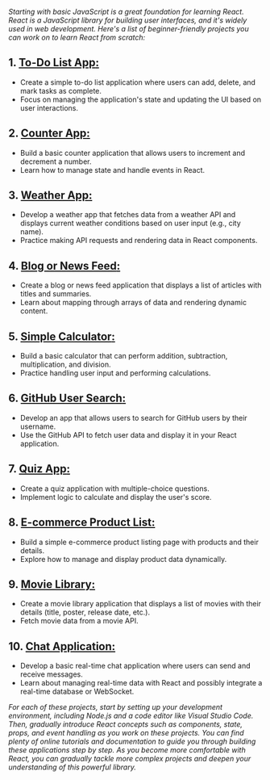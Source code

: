 _Starting with basic JavaScript is a great foundation for learning React. React is a JavaScript library for building user interfaces, and it's widely used in web development. Here's a list of beginner-friendly projects you can work on to learn React from scratch:_

## 1. [**To-Do List App**:]()
   - Create a simple to-do list application where users can add, delete, and mark tasks as complete.
   - Focus on managing the application's state and updating the UI based on user interactions.

## 2. [**Counter App**:]()
   - Build a basic counter application that allows users to increment and decrement a number.
   - Learn how to manage state and handle events in React.

## 3. [**Weather App**:]()
   - Develop a weather app that fetches data from a weather API and displays current weather conditions based on user input (e.g., city name).
   - Practice making API requests and rendering data in React components.

## 4. [**Blog or News Feed**:]()
   - Create a blog or news feed application that displays a list of articles with titles and summaries.
   - Learn about mapping through arrays of data and rendering dynamic content.

## 5. [**Simple Calculator**:]()
   - Build a basic calculator that can perform addition, subtraction, multiplication, and division.
   - Practice handling user input and performing calculations.

## 6. [**GitHub User Search**:]()
   - Develop an app that allows users to search for GitHub users by their username.
   - Use the GitHub API to fetch user data and display it in your React application.

## 7. [**Quiz App**:]()
   - Create a quiz application with multiple-choice questions.
   - Implement logic to calculate and display the user's score.

## 8. [**E-commerce Product List**:]()
   - Build a simple e-commerce product listing page with products and their details.
   - Explore how to manage and display product data dynamically.

## 9. [**Movie Library**:]()
   - Create a movie library application that displays a list of movies with their details (title, poster, release date, etc.).
   - Fetch movie data from a movie API.

## 10. [**Chat Application**:]()
   - Develop a basic real-time chat application where users can send and receive messages.
   - Learn about managing real-time data with React and possibly integrate a real-time database or WebSocket.

_For each of these projects, start by setting up your development environment, including Node.js and a code editor like Visual Studio Code. Then, gradually introduce React concepts such as components, state, props, and event handling as you work on these projects. You can find plenty of online tutorials and documentation to guide you through building these applications step by step. As you become more comfortable with React, you can gradually tackle more complex projects and deepen your understanding of this powerful library._